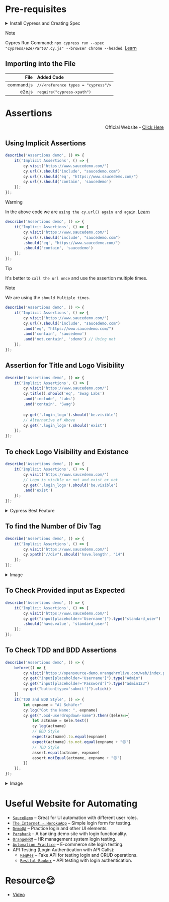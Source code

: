 # Pre-requisites
<details>
  <summary>Install Cypress and Creating Spec</summary>

  <img alt="Image" src="./imgvid/Pre Requisites.gif"> </img>
</details>

> [!NOTE]
> Cypres Run Command: `npx cypress run --spec "cypress/e2e/Part07.cy.js" --browser chrome --headed`. [Learn](https://docs.github.com/en/get-started/writing-on-github/getting-started-with-writing-and-formatting-on-github/basic-writing-and-formatting-syntax#alerts)

## Importing into the File

<div align = center>
  
|File|Added Code|
|--:|:--|
|command.js|`///<reference types = "cypress"/>`|
|e2e.js|`require("cypress-xpath")`|
</div>

# Assertions
<div align = right>

Official Website - [Click Here](https://docs.cypress.io/app/references/assertions)
</div>

## Using Implicit Assertions
```javascript
describe('Assertions demo', () => {
    it('Implicit Assertions', () => {
        cy.visit("https://www.saucedemo.com/")
        cy.url().should('include', "saucedemo.com")
        cy.url().should('eq', "https://www.saucedemo.com/")
        cy.url().should('contain', 'saucedemo')
    });
});
```
> [!WARNING]
> In the above code we are `using the cy.url() again and again`. [Learn](https://docs.github.com/en/get-started/writing-on-github/getting-started-with-writing-and-formatting-on-github/basic-writing-and-formatting-syntax#alerts)
```javascript
describe('Assertions demo', () => {
    it('Implicit Assertions', () => {
        cy.visit("https://www.saucedemo.com/")
        cy.url().should('include', "saucedemo.com")
        .should('eq', "https://www.saucedemo.com/")
        .should('contain', 'saucedemo')
    });
});
```
> [!TIP]
> It's better to `call the url once` and use the assertion multiple times.

> [!NOTE]
> We are using the `should Multiple times`.
```javascript
describe('Assertions demo', () => {
    it('Implicit Assertions', () => {
        cy.visit("https://www.saucedemo.com/")
        cy.url().should('include', "saucedemo.com")
        .and('eq', "https://www.saucedemo.com/")
        .and('contain', 'saucedemo')
        .and('not.contain', 'sdemo') // Using not
    });
});
```

## Assertion for Title and Logo Visibility
```javascript
describe('Assertions demo', () => {
    it('Implicit Assertions', () => {
        cy.visit("https://www.saucedemo.com/")
        cy.title().should('eq', 'Swag Labs')
        .and('include', 'Labs')
        .and('contain', 'Swag')

        cy.get('.login_logo').should('be.visible')
        // Alternative of Above
        cy.get('.login_logo').should('exist')
    });
});
```

## To check Logo Visibility and Existance
```javascript
describe('Assertions demo', () => {
    it('Implicit Assertions', () => {
        cy.visit("https://www.saucedemo.com/")
        // Logo is visible or not and exist or not
        cy.get('.login_logo').should('be.visible')
        .and('exist')
    });
});
```

<details>
  <summary>Cypress Best Feature</summary>
  <h3>Getting Elements From Cypress</h3>
  <img alt="Image" src="./imgvid/Cypressfeature.gif"> </img>
</details>

## To find the Number of Div Tag
```javascript
describe('Assertions demo', () => {
    it('Implicit Assertions', () => {
        cy.visit("https://www.saucedemo.com/")
        cy.xpath("//div").should('have.length', "14")
    });
});
```

<details>
  <summary>Image</summary>
  <h3>Getting Elements From Cypress</h3>
  <img alt="Image" src="./imgvid/numberofdiv.png"> </img>
</details>

## To Check Provided input as Expected
```javascript
describe('Assertions demo', () => {
    it('Implicit Assertions', () => {
        cy.visit("https://www.saucedemo.com/")
        cy.get("input[placeholder='Username']").type("standard_user")
        .should('have.value', 'standard_user')
    });
});
```

## To Check TDD and BDD Assertions
```javascript
describe('Assertions demo', () => {
    before(() => {
        cy.visit("https://opensource-demo.orangehrmlive.com/web/index.php/auth/login")
        cy.get("input[placeholder='Username']").type("Admin")
        cy.get("input[placeholder='Password']").type("admin123")
        cy.get("button[type='submit']").click()
    })
    it('TDD and BDD Style', () => {
        let expname = "Al Schäfer"
        cy.log("Got the Name: ", expname)
        cy.get(".oxd-userdropdown-name").then(($ele)=>{
            let actname = $ele.text()
            cy.log(actname)
            // BDD Style
            expect(actname).to.equal(expname)
            expect(actname).to.not.equal(expname + "😊")
            // TDD Style
            assert.equal(actname, expname)
            assert.notEqual(actname, expname + "😊")
        })
    });
});
```

<details>
  <summary>Image</summary>
  <h3>Getting Elements From Cypress</h3>
  <img alt="Image" src="./imgvid/assertions.png"> </img>
</details>


# Useful Website for Automating
 - [`SauceDemo`](https://www.saucedemo.com/) – Great for UI automation with different user roles.
- [`The Internet - HerokuApp`](https://the-internet.herokuapp.com/) – Simple login form for testing.
- [`DemoQA`](https://demoqa.com/) – Practice login and other UI elements.
- [`Parabank`](https://parabank.parasoft.com/parabank/index.htm) – A banking demo site with login functionality.
- [`OrangeHRM`](https://opensource-demo.orangehrmlive.com/web/index.php/auth/login) – HR management system login testing.
- [`Automation Practice`](https://www.automationexercise.com/) – E-commerce site login testing.
- API Testing (Login Authentication with API Calls):
  - [`ReqRes`](https://reqres.in/) – Fake API for testing login and CRUD operations.
  - [`Restful-Booker`](https://restful-booker.herokuapp.com/) – API testing with login authentication.

# Resource😊
 - [Video](https://www.youtube.com/playlist?list=PLUDwpEzHYYLvA7QFkC1C0y0pDPqYS56iU)
